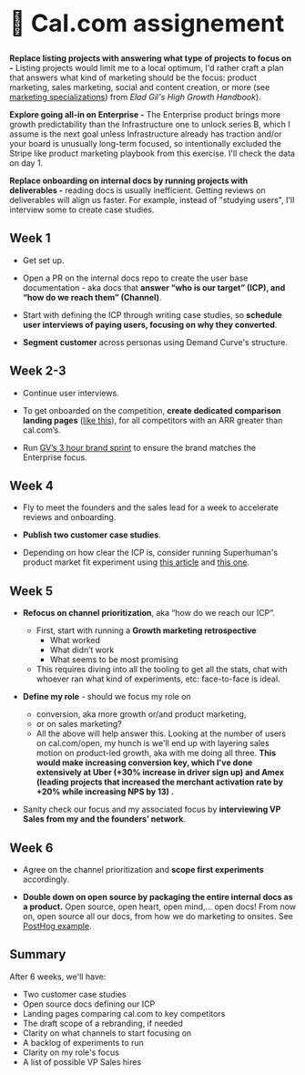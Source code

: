 <h1 style="font-size:300%;"> 📅 Cal.com assignement</h1>

**Replace listing projects with answering what type of projects to focus on -** Listing projects would limit me to a local optimum, I'd rather craft a plan that answers what kind of marketing should be the focus: product marketing, sales marketing, social and content creation, or more (see [marketing specializations](https://github.com/openmarketing/calcom/blob/main/marketing-types)) from _Elad Gil's High Growth Handbook_).

**Explore going all-in on Enterprise -** The Enterprise product brings more growth predictability than the Infrastructure one to unlock series B, which I assume is the next goal unless Infrastructure already has traction and/or your board is unusually long-term focused, so intentionally excluded the Stripe like product marketing playbook from this exercise. I'll check the data on day 1.

**Replace onboarding on internal docs by running projects with deliverables -** reading docs is usually inefficient. Getting reviews on deliverables will align us faster. For example, instead of "studying users", I'll interview some to create case studies.

## Week 1

- Get set up.

- Open a PR on the internal docs repo to create the user base documentation - aka docs that **answer “who is our target” (ICP), and “how do we reach them” (Channel)**.

- Start with defining the ICP through writing case studies, so **schedule user interviews of paying users, focusing on why they converted**.
- **Segment customer** across personas using Demand Curve's structure.

## Week 2-3

- Continue user interviews.

- To get onboarded on the competition, **create dedicated comparison landing pages** ([like this](https://www.hubspot.com/comparisons/pipedrive-vs-hubspot)), for all competitors with an ARR greater than cal.com’s.

- Run [GV’s 3 hour brand sprint](https://library.gv.com/the-three-hour-brand-sprint-3ccabf4b768a) to ensure the brand matches the Enterprise focus.

## Week 4

- Fly to meet the founders and the sales lead for a week to accelerate reviews and onboarding.

- **Publish two customer case studies**.

- Depending on how clear the ICP is, consider running Superhuman's product market fit experiment using [this article](https://review.firstround.com/how-superhuman-built-an-engine-to-find-product-market-fit) and [this one](https://coda.io/@rahulvohra/superhuman-product-market-fit-engine).

## Week 5

- **Refocus on channel prioritization**, aka “how do we reach our ICP”.
  - First, start with running a **Growth marketing retrospective**
    - What worked
    - What didn’t work
    - What seems to be most promising 
  - This requires diving into all the tooling to get all the stats, chat with whoever ran what kind of experiments, etc: face-to-face is ideal.

- **Define my role** - should we focus my role on
  - conversion, aka more growth or/and product marketing,
  - or on sales marketing?
  - All the above will help answer this. Looking at the number of users on cal.com/open, my hunch is we'll end up with layering sales motion on product-led growth, aka with me doing all three. **This would make increasing conversion key, which I've done extensively at Uber (+30% increase in driver sign up) and Amex (leading projects that increased the merchant activation rate by +20% while increasing NPS by 13) .** 

- Sanity check our focus and my associated focus by **interviewing VP Sales from my and the founders’ network**. 

## Week 6

- Agree on the channel prioritization and **scope first experiments** accordingly.

- **Double down on open source by packaging the entire internal docs as a product.** Open source, open heart, open mind,... open docs! From now on, open source all our docs, from how we do marketing to onsites. See [PostHog example](https://posthog.com/handbook/growth/marketing).

## Summary
After 6 weeks, we'll have:
- Two customer case studies
- Open source docs defining our ICP
- Landing pages comparing cal.com to key competitors
- The draft scope of a rebranding, if needed
- Clarity on what channels to start focusing on
- A backlog of experiments to run
- Clarity on my role's focus
- A list of possible VP Sales hires
